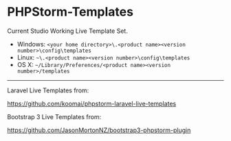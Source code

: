 # PHPStorm-Templates



Current Studio Working Live Template Set.




- Windows: `<your home directory>\.<product name><version number>\config\templates`
- Linux: `~\.<product name><version number>\config\templates`
- OS X: `~/Library/Preferences/<product name><version number>/templates`




--------




Laravel Live Templates from:

<https://github.com/koomai/phpstorm-laravel-live-templates>


Bootstrap 3 Live Templates from:

<https://github.com/JasonMortonNZ/bootstrap3-phpstorm-plugin>






